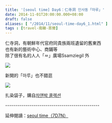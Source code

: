 ```yaml
---
title: '[seoul time] Day6：仁寺洞 인사동「마루」'
date: 2014-11-01T20:00:00.000+08:00
draft: false
aliases: [ "/2014/11/seoul-time-day6_1.html" ]
tags : [travel-南韓-首爾]
---
```


仁寺洞，有朝鮮年代官府同貴族兩班遺留的舊東西  
也有新的藝術中心、商鋪等  
除了很有名的人人「ㅆ」廣場Ssamziegil 外  

![](/images/seoul6d.jpg)

新開的「마루」也不錯逛  

![](/images/seoul6d1.jpg)

扎染袋子，購自[차앤박 콜렉션](http://www.ossasio.com/)  
  
\-----------------------------------------------  
  
延伸閱讀：[seoul time（7D7N）](https://hidie.net/seoul7d7n/)
